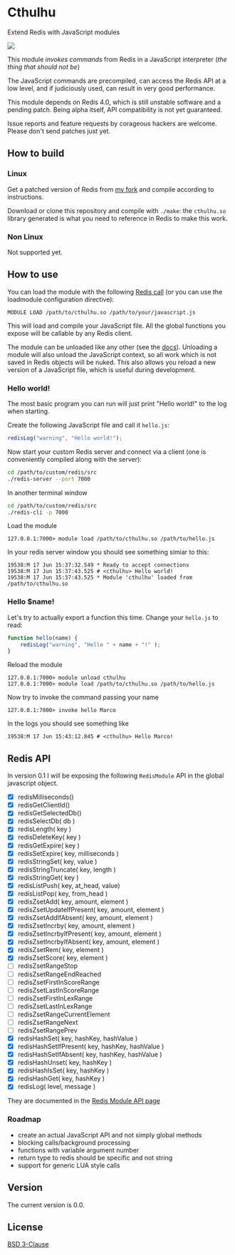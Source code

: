# Cthulhu
Extend Redis with JavaScript modules

![](https://c1.staticflickr.com/9/8758/18161295638_6fc93ec641_b.jpg)

This module *invokes commands* from Redis in a JavaScript interpreter (*the thing that should not be*)

The JavaScript commands are precompiled, can access the Redis API at a low level, and if judiciously used, can result in very good performance.

This module depends on Redis 4.0, which is still unstable software and a pending patch. Being alpha itself, API compatibility is not yet guaranteed.

Issue reports and feature requests by corageous hackers are welcome. Please don't send patches just yet.

## How to build

### Linux

Get a patched version of Redis from [my fork](https://github.com/sklivvz/redis) and compile according to instructions.

Download or clone this repository and compile with `./make`: the `cthulhu.so` library generated is what you need to reference in Redis to make this work.

### Non Linux

Not supported yet.

## How to use

You can load the module with the following [Redis call](https://github.com/antirez/redis/blob/unstable/src/modules/INTRO.md#loading-modules) (or you can use the loadmodule configuration directive):

```redis
MODULE LOAD /path/to/cthulhu.so /path/to/your/javascript.js
```

This will load and compile your JavaScript file. All the global functions you expose will be callable by any Redis client.

The module can be unloaded like any other (see the [docs](https://github.com/antirez/redis/blob/unstable/src/modules/INTRO.md#loading-modules)). Unloading a module will also unload the JavaScript context, so all work which is not saved in Redis objects will be nuked. This also allows you reload a new version of a JavaScript file, which is useful during development.

### Hello world!

The most basic program you can run will just print "Hello world!" to the log when starting.

Create the following JavaScript file and call it `hello.js`:

```javascript
redisLog("warning", "Hello world!");
```

Now start your custom Redis server and connect via a client (one is conveniently compiled along with the server):

```sh
cd /path/to/custom/redis/src
./redis-server --port 7000
```

In another terminal window

```sh
cd /path/to/custom/redis/src
./redis-cli -p 7000
```

Load the module

```redis
127.0.0.1:7000> module load /path/to/cthulhu.so /path/to/hello.js
```

In your redis server window you should see something simiar to this:

```
19538:M 17 Jun 15:37:32.549 * Ready to accept connections
19538:M 17 Jun 15:37:43.525 # <cthulhu> Hello world!
19538:M 17 Jun 15:37:43.525 * Module 'cthulhu' loaded from /path/to/cthulhu.so
```

### Hello $name!

Let's try to actually export a function this time. Change your `hello.js` to read:

```javascript
function hello(name) {
    redisLog("warning", "Hello " + name + "!" );
}
```

Reload the module

```redis
127.0.0.1:7000> module unload cthulhu
127.0.0.1:7000> module load /path/to/cthulhu.so /path/to/hello.js
```

Now try to invoke the command passing your name

```redis
127.0.0.1:7000> invoke hello Marco
```

In the logs you should see something like

```
19538:M 17 Jun 15:43:12.845 # <cthulhu> Hello Marco!
```

## Redis API

In version 0.1 I will be exposing the following `RedisModule` API in the global javascript object.

 * [x] redisMilliseconds()
 * [x] redisGetClientId()
 * [x] redisGetSelectedDb()
 * [x] redisSelectDb( db )
 * [x] redisLength( key )
 * [x] redisDeleteKey( key )
 * [x] redisGetExpire( key )
 * [x] redisSetExpire( key, milliseconds )
 * [x] redisStringSet( key, value )
 * [x] redisStringTruncate( key, length )
 * [x] redisStringGet( key )
 * [x] redisListPush( key, at_head, value)
 * [x] redisListPop( key, from_head )
 * [x] redisZsetAdd( key, amount, element )
 * [x] redisZsetUpdateIfPresent( key, amount, element )
 * [x] redisZsetAddIfAbsent( key, amount, element )
 * [x] redisZsetIncrby( key, amount, element )
 * [x] redisZsetIncrbyIfPresent( key, amount, element )
 * [x] redisZsetIncrbyIfAbsent( key, amount, element )
 * [x] redisZsetRem( key, element )
 * [x] redisZsetScore( key, element )
 * [ ] redisZsetRangeStop
 * [ ] redisZsetRangeEndReached
 * [ ] redisZsetFirstInScoreRange
 * [ ] redisZsetLastInScoreRange
 * [ ] redisZsetFirstInLexRange
 * [ ] redisZsetLastInLexRange
 * [ ] redisZsetRangeCurrentElement
 * [ ] redisZsetRangeNext
 * [ ] redisZsetRangePrev
 * [x] redisHashSet( key, hashKey, hashValue )
 * [x] redisHashSetIfPresent( key, hashKey, hashValue )
 * [x] redisHashSetIfAbsent( key, hashKey, hashValue )
 * [x] redisHashUnset( key, hashKey )
 * [x] redisHashIsSet( key, hashKey )
 * [x] redisHashGet( key, hashKey )
 * [x] redisLog( level, message )

 They are documented in the [Redis Module API page](https://github.com/antirez/redis/blob/unstable/src/modules/API.md)

### Roadmap

* create an actual JavaScript API and not simply global methods
* blocking calls/background processing
* functions with variable argument number
* return type to redis should be specific and not string
* support for generic LUA style calls

 ## Version

 The current version is 0.0.

 ## License

 [BSD 3-Clause](https://github.com/sklivvz/cthulhu/blob/master/LICENSE)
